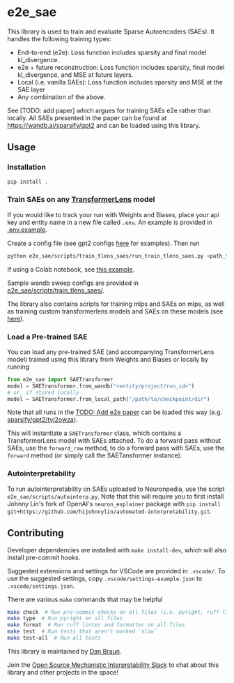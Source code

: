 # e2e_sae

This library is used to train and evaluate Sparse Autoencoders (SAEs). It handles the following
training types:
- End-to-end (e2e): Loss function includes sparsity and final model kl_divergence.
- e2e + future reconstruction: Loss function includes sparsity, final model kl_divergence, and MSE
    at future layers.
- Local (i.e. vanilla SAEs): Loss function includes sparsity and MSE at the SAE layer
- Any combination of the above.

See [TODO: add paper] which argues for training SAEs e2e rather than locally. All SAEs presented in the paper can be found at https://wandb.ai/sparsify/gpt2 and can be loaded using this library.

## Usage
### Installation
```bash
pip install .
```

### Train SAEs on any [TransformerLens](https://github.com/neelnanda-io/TransformerLens) model
If you would like to track your run with Weights and Biases, place your api key and entity name in
a new file called `.env`. An example is provided in [.env.example](.env.example).

Create a config file (see gpt2 configs [here](e2e_sae/scripts/train_tlens_saes/) for examples).
Then run
```bash
python e2e_sae/scripts/train_tlens_saes/run_train_tlens_saes.py <path_to_config>
```

If using a Colab notebook, see [this example](demos/train_saes.ipynb).

Sample wandb sweep configs are provided in [e2e_sae/scripts/train_tlens_saes/](e2e_sae/scripts/train_tlens_saes/).

The library also contains scripts for training mlps and SAEs on mlps, as well as training
custom transformerlens models and SAEs on these models (see [here](e2e_sae/scripts/)).
### Load a Pre-trained SAE
You can load any pre-trained SAE (and accompanying TransformerLens model) trained using this library
from Weights and Biases or locally by running
```python
from e2e_sae import SAETransformer
model = SAETransformer.from_wandb("<entity/project/run_id>")
# or, if stored locally
model = SAETransformer.from_local_path("/path/to/checkpoint/dir") 
```
Note that all runs in the [TODO: Add e2e paper]() can be loaded this way (e.g.
[sparsify/gpt2/tvj2owza](https://wandb.ai/sparsify/gpt2/runs/tvj2owza)).


This will instantiate a `SAETransformer` class, which contains a TransformerLens model with SAEs
attached. To do a forward pass without SAEs, use the `forward_raw` method, to do a forward pass with
SAEs, use the `forward` method (or simply call the SAETansformer instance).


### Autointerpretability
To run autointerpretability on SAEs uploaded to Neuronpedia, use the script
`e2e_sae/scripts/autointerp.py`. Note that this will require you to first install Johnny Lin's fork
of OpenAI's `neuron_explainer` package with `pip install
git+https://github.com/hijohnnylin/automated-interpretability.git`.

## Contributing
Developer dependencies are installed with `make install-dev`, which will also install pre-commit
hooks.

Suggested extensions and settings for VSCode are provided in `.vscode/`. To use the suggested
settings, copy `.vscode/settings-example.json` to `.vscode/settings.json`.

There are various `make` commands that may be helpful

```bash
make check  # Run pre-commit checks on all files (i.e. pyright, ruff linter, and ruff formatter)
make type  # Run pyright on all files
make format  # Run ruff linter and formatter on all files
make test  # Run tests that aren't marked `slow`
make test-all  # Run all tests
```

This library is maintained by [Dan Braun](https://danbraunai.github.io/).

Join the [Open Source Mechanistic Interpretability Slack](https://join.slack.com/t/opensourcemechanistic/shared_invite/zt-2hk7rcm8g-IIuaxpte_1GHp5joc~1kww)
to chat about this library and other projects in the space!
